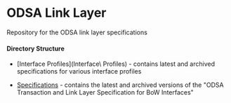 # ODSA Link Layer

Repository for the ODSA link layer specifications

#### Directory Structure

* [Interface Profiles](Interface\ Profiles) - contains latest and archived
  specifications for various interface profiles

* [Specifications](Specifications) - contains the latest and archived versions
  of the "ODSA Transaction and Link Layer Specification for BoW Interfaces"
